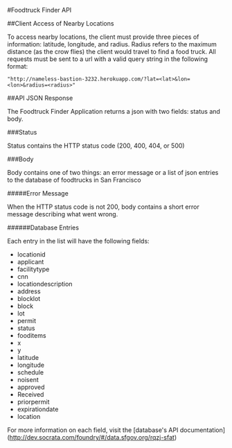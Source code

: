 #Foodtruck Finder API

##Client Access of Nearby Locations

To access nearby locations, the client must provide three pieces of information: latitude, longitude, and radius. Radius refers to the maximum distance (as the crow flies) the client would travel to find a food truck. All requests must be sent to a url with a valid query string in the following format:

	"http://nameless-bastion-3232.herokuapp.com/?lat=<lat>&lon=<lon>&radius=<radius>"

##API JSON Response

The Foodtruck Finder Application returns a json with two fields: status and body.

###Status

Status contains the HTTP status code (200, 400, 404, or 500)

###Body

Body contains one of two things: an error message or a list of json entries to the database of foodtrucks in San Francisco

#####Error Message

When the HTTP status code is not 200, body contains a short error message describing what went wrong.

######Database Entries

Each entry in the list will have the following fields:


* locationid
* applicant
* facilitytype
* cnn
* locationdescription
* address
* blocklot
* block
* lot
* permit
* status
* fooditems
* x
* y
* latitude
* longitude
* schedule
* noisent
* approved
* Received
* priorpermit
* expirationdate
* location

For more information on each field, visit the [database's API documentation] (http://dev.socrata.com/foundry/#/data.sfgov.org/rqzj-sfat)
